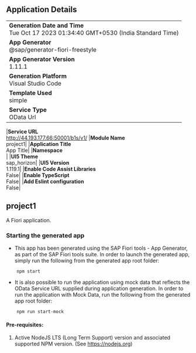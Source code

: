 ## Application Details

|                                                                                         |
| --------------------------------------------------------------------------------------- |
| **Generation Date and Time**<br>Tue Oct 17 2023 01:34:40 GMT+0530 (India Standard Time) |
| **App Generator**<br>@sap/generator-fiori-freestyle                                     |
| **App Generator Version**<br>1.11.1                                                     |
| **Generation Platform**<br>Visual Studio Code                                           |
| **Template Used**<br>simple                                                             |
| **Service Type**<br>OData Url                                                           |

|**Service URL**<br>http://44.193.177.66:50001/b1s/v1/
|**Module Name**<br>project1|
|**Application Title**<br>App Title|
|**Namespace**<br>|
|**UI5 Theme**<br>sap_horizon|
|**UI5 Version**<br>1.119.1|
|**Enable Code Assist Libraries**<br>False|
|**Enable TypeScript**<br>False|
|**Add Eslint configuration**<br>False|

## project1

A Fiori application.

### Starting the generated app

- This app has been generated using the SAP Fiori tools - App Generator, as part of the SAP Fiori tools suite. In order to launch the generated app, simply run the following from the generated app root folder:

```
    npm start
```

- It is also possible to run the application using mock data that reflects the OData Service URL supplied during application generation. In order to run the application with Mock Data, run the following from the generated app root folder:

```
    npm run start-mock
```

#### Pre-requisites:

1. Active NodeJS LTS (Long Term Support) version and associated supported NPM version. (See https://nodejs.org)
